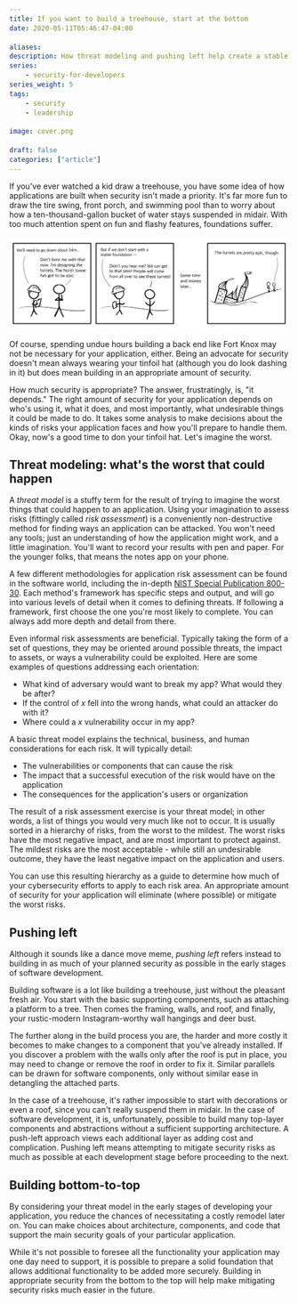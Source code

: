 ```yaml
---
title: If you want to build a treehouse, start at the bottom
date: 2020-05-11T05:46:47-04:00

aliases:
description: How threat modeling and pushing left help create a stable foundation for secure software.
series:
    - security-for-developers
series_weight: 5
tags:
    - security
    - leadership
    
image: cover.png
 
draft: false
categories: ["article"]
---
```


If you've ever watched a kid draw a treehouse, you have some idea of how applications are built when security isn't made a priority. It's far more fun to draw the tire swing, front porch, and swimming pool than to worry about how a ten-thousand-gallon bucket of water stays suspended in midair. With too much attention spent on fun and flashy features, foundations suffer.

![A comic I drew about building castles with poor foundations. It's not that funny.](for-the-turrets.png)

Of course, spending undue hours building a back end like Fort Knox may not be necessary for your application, either. Being an advocate for security doesn't mean always wearing your tinfoil hat (although you do look dashing in it) but does mean building in an appropriate amount of security.

How much security is appropriate? The answer, frustratingly, is, "it depends." The right amount of security for your application depends on who's using it, what it does, and most importantly, what undesirable things it could be made to do. It takes some analysis to make decisions about the kinds of risks your application faces and how you'll prepare to handle them. Okay, now's a good time to don your tinfoil hat. Let's imagine the worst.

## Threat modeling: what's the worst that could happen

A _threat model_ is a stuffy term for the result of trying to imagine the worst things that could happen to an application. Using your imagination to assess risks (fittingly called _risk assessment_) is a conveniently non-destructive method for finding ways an application can be attacked. You won't need any tools; just an understanding of how the application might work, and a little imagination. You'll want to record your results with pen and paper. For the younger folks, that means the notes app on your phone.

A few different methodologies for application risk assessment can be found in the software world, including the in-depth [NIST Special Publication 800-30](https://csrc.nist.gov/publications/detail/sp/800-30/rev-1/final). Each method's framework has specific steps and output, and will go into various levels of detail when it comes to defining threats. If following a framework, first choose the one you're most likely to complete. You can always add more depth and detail from there.

Even informal risk assessments are beneficial. Typically taking the form of a set of questions, they may be oriented around possible threats, the impact to assets, or ways a vulnerability could be exploited. Here are some examples of questions addressing each orientation:

- What kind of adversary would want to break my app? What would they be after?
- If the control of _x_ fell into the wrong hands, what could an attacker do with it?
- Where could a _x_ vulnerability occur in my app?

A basic threat model explains the technical, business, and human considerations for each risk. It will typically detail:

- The vulnerabilities or components that can cause the risk
- The impact that a successful execution of the risk would have on the application
- The consequences for the application's users or organization

The result of a risk assessment exercise is your threat model; in other words, a list of things you would very much like not to occur. It is usually sorted in a hierarchy of risks, from the worst to the mildest. The worst risks have the most negative impact, and are most important to protect against. The mildest risks are the most acceptable - while still an undesirable outcome, they have the least negative impact on the application and users.

You can use this resulting hierarchy as a guide to determine how much of your cybersecurity efforts to apply to each risk area. An appropriate amount of security for your application will eliminate (where possible) or mitigate the worst risks.

## Pushing left

Although it sounds like a dance move meme, _pushing left_ refers instead to building in as much of your planned security as possible in the early stages of software development.

Building software is a lot like building a treehouse, just without the pleasant fresh air. You start with the basic supporting components, such as attaching a platform to a tree. Then comes the framing, walls, and roof, and finally, your rustic-modern Instagram-worthy wall hangings and deer bust.

The further along in the build process you are, the harder and more costly it becomes to make changes to a component that you've already installed. If you discover a problem with the walls only after the roof is put in place, you may need to change or remove the roof in order to fix it. Similar parallels can be drawn for software components, only without similar ease in detangling the attached parts.

In the case of a treehouse, it's rather impossible to start with decorations or even a roof, since you can't really suspend them in midair. In the case of software development, it is, unfortunately, possible to build many top-layer components and abstractions without a sufficient supporting architecture. A push-left approach views each additional layer as adding cost and complication. Pushing left means attempting to mitigate security risks as much as possible at each development stage before proceeding to the next.

## Building bottom-to-top

By considering your threat model in the early stages of developing your application, you reduce the chances of necessitating a costly remodel later on. You can make choices about architecture, components, and code that support the main security goals of your particular application.

While it's not possible to foresee all the functionality your application may one day need to support, it is possible to prepare a solid foundation that allows additional functionality to be added more securely. Building in appropriate security from the bottom to the top will help make mitigating security risks much easier in the future.
